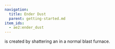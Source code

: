 ```yaml
---
navigation:
  title: Ender Dust
  parent: getting-started.md
item_ids:
  - ae2:ender_dust
---
```


<ItemLink id="ender_dust" /> is created by shattering an <ItemLink id="minecraft:ender_pearl" /> in
a normal blast furnace.

